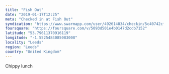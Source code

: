 ```yaml
---
title: "Fish Out"
date: "2019-01-17T12:25"
meta: "Checked in at Fish Out"
syndication: "https://www.swarmapp.com/user/492614834/checkin/5c40742cf62e09002cc08098"
foursquare: "https://foursquare.com/v/5093d501e4b0147d2cdb7152"
latitude: "53.79611370916119"
longitude: "-1.5525484085083008"
locality: "Leeds"
region: "Leeds"
country: "United Kingdom"
---
```

Chippy lunch
